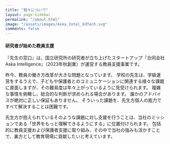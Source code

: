 ```yaml
---
title: "我々について"
layout: page-sidebar
permalink: "/about.html"
image: "/assets/images/Aska_Intel_EdTech.svg"
comments: false
---
```



<h4>
	研究者が始めた教員支援
</h4>
<p>
	『先生の窓口』は、国立研究所の研究者が立ち上げたスタートアップ『合同会社Aska Intelligence』（2023年秋創業）が運営する教員支援事業です。
</p>

<p>
	昨今、教員の働き方改革が大きな問題となっています。
	学校の先生は、学級運営をするうえで、子どもや保護者とのコミュニケーションに関連する様々な課題に直面しますが、その難易度は年々上がっているように見受けられます。
	複雑な事情を俯瞰し、総合的な判断が求められる場合があります。
	誰かのアドバイスが絶対に正しい保証もありません。
	そういった課題を、先生方個人の能力ですべて解決することは困難です。
</p>

<p>
	先生方が抱えられているそのような課題に対し支援を行うことは、当社のミッションである「世界をもっと理解できるようにする」に位置付けられます。
	包括的に教員支援および保護者支援に取り組み、その中で当社の強みも活かすことで、裏方として教育現場に貢献したいと考えています。
	<!-- 当社は元々、複雑な情報を整理し、もっとよく理解できるようにする技術や分析を提供する技術系の会社ですが、 -->
</p>




